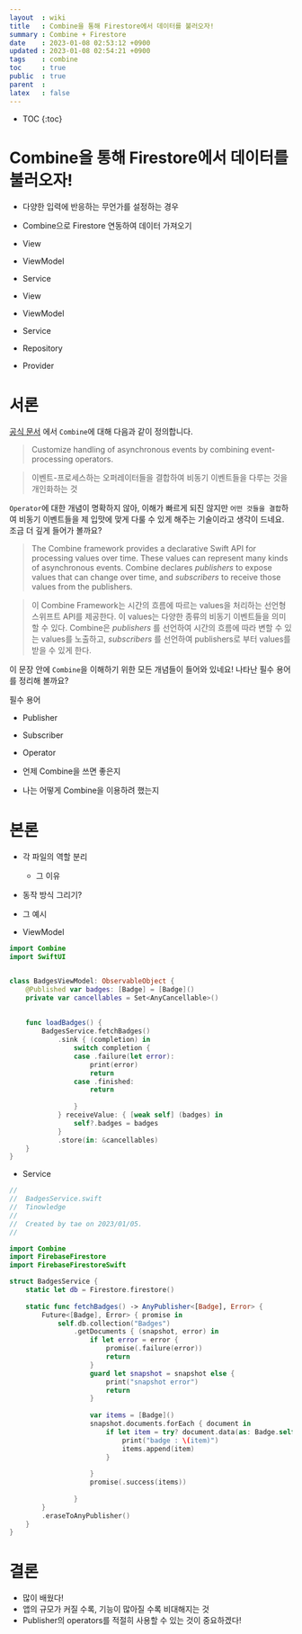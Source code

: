 ```yaml
---
layout  : wiki
title   : Combine을 통해 Firestore에서 데이터를 불러오자! 
summary : Combine + Firestore
date    : 2023-01-08 02:53:12 +0900
updated : 2023-01-08 02:54:21 +0900
tags    : combine
toc     : true
public  : true
parent  : 
latex   : false
---
```

* TOC
{:toc}

# Combine을 통해 Firestore에서 데이터를 불러오자!

-   다양한 입력에 반응하는 무언가를 설정하는 경우

- Combine으로 Firestore 연동하여 데이터 가져오기

- View
- ViewModel
- Service

- View
- ViewModel
- Service
- Repository
- Provider

# 서론

[공식 문서](https://developer.apple.com/documentation/combine) 에서 `Combine`에 대해 다음과 같이 정의합니다.

> Customize handling of asynchronous events by combining event-processing operators.

> 이벤트-프로세스하는 오퍼레이터들을 결합하여 비동기 이벤트들을 다루는 것을 개인화하는 것

`Operator`에 대한 개념이 명확하지 않아, 이해가 빠르게 되진 않지만 `어떤 것들을 결합`하여 비동기 이벤트들을 제 입맛에 맞게 다룰 수 있게 해주는 기술이라고 생각이 드네요.
조금 더 깊게 들어가 볼까요?

> The Combine framework provides a declarative Swift API for processing values over time. These values can represent many kinds of asynchronous events. Combine declares _publishers_ to expose values that can change over time, and _subscribers_ to receive those values from the publishers.

> 이 Combine Framework는 시간의 흐름에 따르는 values을 처리하는 선언형 스위프트 API를 제공한다.
> 이 values는 다양한 종류의 비동기 이벤트들을 의미할 수 있다. Combine은 _publishers_ 를 선언하여 시간의 흐름에 따라 변할 수 있는 values를 노출하고, _subscribers_ 를 선언하여 publishers로 부터 values를 받을 수 있게 한다.

이 문장 안에 `Combine`을 이해하기 위한 모든 개념들이 들어와 있네요!
나타난 필수 용어를 정리해 볼까요?

필수 용어
- Publisher
- Subscriber
- Operator

- 언제 Combine을 쓰면 좋은지
- 나는 어떻게 Combine을 이용하려 했는지


# 본론

- 각 파일의 역할 분리
	- 그 이유
- 동작 방식 그리기?

- 그 예시

- ViewModel
```swift
import Combine
import SwiftUI


class BadgesViewModel: ObservableObject { 
    @Published var badges: [Badge] = [Badge]()
    private var cancellables = Set<AnyCancellable>()
    
    
    func loadBadges() {
        BadgesService.fetchBadges()
            .sink { (completion) in
                switch completion {
                case .failure(let error):
                    print(error)
                    return
                case .finished:
                    return
                    
                }
            } receiveValue: { [weak self] (badges) in
                self?.badges = badges
            }
            .store(in: &cancellables)
    }
}

```

- Service
```swift
//
//  BadgesService.swift
//  Tinowledge
//
//  Created by tae on 2023/01/05.
//

import Combine
import FirebaseFirestore
import FirebaseFirestoreSwift

struct BadgesService {
    static let db = Firestore.firestore()
    
    static func fetchBadges() -> AnyPublisher<[Badge], Error> {
        Future<[Badge], Error> { promise in
            self.db.collection("Badges")
                .getDocuments { (snapshot, error) in
                    if let error = error {
                        promise(.failure(error))
                        return
                    }
                    guard let snapshot = snapshot else {
                        print("snapshot error")
                        return
                    }
                    
                    var items = [Badge]()
                    snapshot.documents.forEach { document in
                        if let item = try? document.data(as: Badge.self) {
                            print("badge : \(item)")
                            items.append(item)
                        }
                        
                    }
                    promise(.success(items))
                    
                }
        }
        .eraseToAnyPublisher()
    }
}

```


# 결론

- 많이 배웠다!
- 앱의 규모가 커질 수록, 기능이 많아질 수록 비대해지는 것
- Publisher의 operators를 적절히 사용할 수 있는 것이 중요하겠다!
